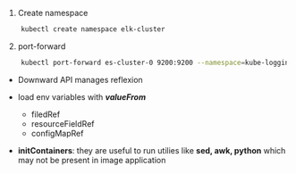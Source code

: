 1. Create namespace

```bash 
    kubectl create namespace elk-cluster
```

2. port-forward

```bash
    kubectl port-forward es-cluster-0 9200:9200 --namespace=kube-logging
```

- Downward API manages reflexion

- load env variables with ***valueFrom***
    - filedRef
    - resourceFieldRef
    - configMapRef
    
- **initContainers**: they are useful to run utilies like **sed, awk, python** which may not be present in image application
    
    